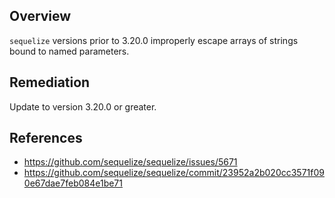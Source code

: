 ## Overview
`sequelize` versions prior to 3.20.0 improperly escape arrays of strings bound to named parameters.

## Remediation
Update to version 3.20.0 or greater.

## References
- https://github.com/sequelize/sequelize/issues/5671
- https://github.com/sequelize/sequelize/commit/23952a2b020cc3571f090e67dae7feb084e1be71
